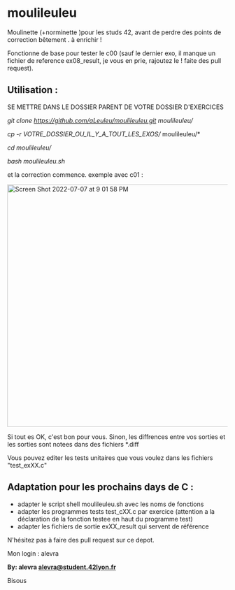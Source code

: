 # moulileuleu

Moulinette (+norminette )pour les studs 42, avant de perdre des points de correction bêtement . à enrichir !

Fonctionne de base pour tester le c00 (sauf le dernier exo, il manque un fichier de reference ex08_result, je vous en prie, rajoutez le ! faite des pull request).

## Utilisation :

SE METTRE DANS LE DOSSIER PARENT DE VOTRE DOSSIER D'EXERCICES

*git clone https://github.com/aLeuleu/moulileuleu.git moulileuleu/*

*cp -r VOTRE_DOSSIER_OU_IL_Y_A_TOUT_LES_EXOS/* moulileuleu/*

*cd moulileuleu/*

*bash moulileuleu.sh*


et la correction commence.
exemple avec c01 :

<img width="555" alt="Screen Shot 2022-07-07 at 9 01 58 PM" src="https://user-images.githubusercontent.com/97832618/177855476-4d014f01-4fd3-4fd5-ba74-f48aac141e05.png">




Si tout es OK, c'est bon pour vous.
Sinon, les diffrences entre vos sorties et les sorties sont notees dans des fichiers *.diff

Vous pouvez editer les tests unitaires que vous voulez dans les fichiers "test_exXX.c"

## Adaptation pour les prochains days de C : 
- adapter le script shell moulileuleu.sh avec les noms de fonctions
- adapter les programmes tests test_cXX.c par exercice (attention a la déclaration de la fonction testee en haut du programme test)
- adapter les fichiers de sortie exXX_result qui servent de référence

N'hésitez pas à faire des pull request sur ce depot.

Mon login : alevra

**By: alevra <alevra@student.42lyon.fr>**


Bisous
